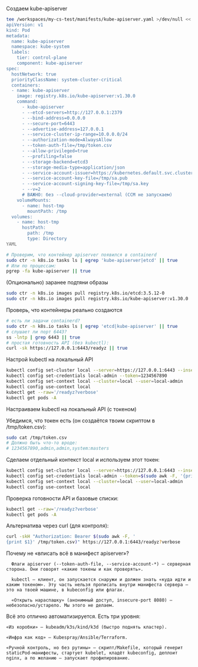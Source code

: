 Создаем kube-apiserver

```BASH
tee /workspaces/my-cs-test/manifests/kube-apiserver.yaml >/dev/null <<'YAML'
apiVersion: v1
kind: Pod
metadata:
  name: kube-apiserver
  namespace: kube-system
  labels:
    tier: control-plane
    component: kube-apiserver
spec:
  hostNetwork: true
  priorityClassName: system-cluster-critical
  containers:
  - name: kube-apiserver
    image: registry.k8s.io/kube-apiserver:v1.30.0
    command:
      - kube-apiserver
      - --etcd-servers=http://127.0.0.1:2379
      - --bind-address=0.0.0.0
      - --secure-port=6443
      - --advertise-address=127.0.0.1
      - --service-cluster-ip-range=10.0.0.0/24
      - --authorization-mode=AlwaysAllow
      - --token-auth-file=/tmp/token.csv
      - --allow-privileged=true
      - --profiling=false
      - --storage-backend=etcd3
      - --storage-media-type=application/json
      - --service-account-issuer=https://kubernetes.default.svc.cluster.local
      - --service-account-key-file=/tmp/sa.pub
      - --service-account-signing-key-file=/tmp/sa.key
      - --v=2
      # ВАЖНО: без --cloud-provider=external (CCM не запускаем)
    volumeMounts:
      - name: host-tmp
        mountPath: /tmp
  volumes:
    - name: host-tmp
      hostPath:
        path: /tmp
        type: Directory
YAML
```

```BASH
# Проверим, что контейнер apiserver появился в containerd
sudo ctr -n k8s.io tasks ls | egrep 'kube-apiserver|etcd' || true
# Или по процессам:
pgrep -fa kube-apiserver || true
```

(Опционально) заранее подтяни образы
```BASH
sudo ctr -n k8s.io images pull registry.k8s.io/etcd:3.5.12-0
sudo ctr -n k8s.io images pull registry.k8s.io/kube-apiserver:v1.30.0
```

Проверь, что контейнеры реально создаются
```BASH
# есть ли задачи containerd?
sudo ctr -n k8s.io tasks ls | egrep 'etcd|kube-apiserver' || true
# слушает ли порт 6443?
ss -lntp | grep 6443 || true
# простая готовность API (без kubectl):
curl -sk https://127.0.0.1:6443/readyz || true
```

Настрой kubectl на локальный API
```BASH
kubectl config set-cluster local --server=https://127.0.0.1:6443 --insecure-skip-tls-verify
kubectl config set-credentials local-admin --token=1234567890
kubectl config set-context local --cluster=local --user=local-admin
kubectl config use-context local
kubectl get --raw='/readyz?verbose'
kubectl get pods -A
```

Настраиваем kubectl на локальный API (с токеном)

Убедимся, что токен есть (он создаётся твоим скриптом в /tmp/token.csv):
```BASH
sudo cat /tmp/token.csv
# Должно быть что-то вроде:
# 1234567890,admin,admin,system:masters
```

Сделаем отдельный контекст local и используем этот токен:
```BASH
kubectl config set-cluster local --server=https://127.0.0.1:6443 --insecure-skip-tls-verify=true
kubectl config set-credentials local-admin --token=$(sudo awk -F, '{print $1}' /tmp/token.csv)
kubectl config set-context local --cluster=local --user=local-admin
kubectl config use-context local
```

Проверка готовности API и базовые списки:
```BASH
kubectl get --raw='/readyz?verbose'
kubectl get pods -A
```
Альтернатива через curl (для контроля):
```BASH
curl -skH "Authorization: Bearer $(sudo awk -F, '
{print $1}' /tmp/token.csv)" https://127.0.0.1:6443/readyz?verbose
```

Почему не «вписать всё в манифест apiserver»?
```
  Флаги apiserver (--token-auth-file, --service-account-*) — серверная сторона. Они говорят «какие токены и как проверять».

  kubectl — клиент, он запускается снаружи и должен знать «куда идти и каким токеном». Эту часть нельзя прописать внутри манифеста сервера — это на твоей машине, в kubeconfig или флагах.

  «Открыть нараспашку» (анонимный доступ, insecure-port 8080) — небезопасно/устарело. Мы этого не делаем.
```

Всё это отлично автоматизируется. Есть три уровня:
```
«Из коробки» — kubeadm/k3s/kind/k3d (быстро поднять кластер).

«Инфра как код» — Kubespray/Ansible/Terraform.

«Ручной контроль, но без рутины» — скрипт/Makefile, который генерит staticPod-манифесты, стартует kubelet, кладёт kubeconfig, деплоит nginx, а по желанию — запускает профилирование.
```
